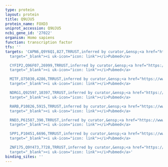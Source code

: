 ```yaml
---
type: protein
layout: protein
title: Q9UJU5
protein_name: FOXD3
uniprot_accession: Q9UJU5
ncbi_gene_id: '27022'
organism: Homo sapiens
function: transcription factor
tfs: ''
targets: 'CAPN6,Q9Y6Q1,827,TRRUST,inferred by curator,&ensp;<a href="https://www.ncbi.nlm.nih.gov/pubmed/?term=21255642%5Buid%5D"
  target="_blank"><i uk-icon="icon: link"></i>Pubmed</a>

  CYFIP2,Q96F07,26999,TRRUST,inferred by curator,&ensp;<a href="https://www.ncbi.nlm.nih.gov/pubmed/?term=23058321%5Buid%5D"
  target="_blank"><i uk-icon="icon: link"></i>Pubmed</a>

  MITF,O75030,4286,TRRUST,inferred by curator,&ensp;<a href="https://www.ncbi.nlm.nih.gov/pubmed/?term=21519923%5Buid%5D"
  target="_blank"><i uk-icon="icon: link"></i>Pubmed</a>

  NDRG1,Q92597,10397,TRRUST,inferred by curator,&ensp;<a href="https://www.ncbi.nlm.nih.gov/pubmed/?term=24269992%5Buid%5D"
  target="_blank"><i uk-icon="icon: link"></i>Pubmed</a>

  RARB,P10826,5915,TRRUST,inferred by curator,&ensp;<a href="https://www.ncbi.nlm.nih.gov/pubmed/?term=23058321%5Buid%5D"
  target="_blank"><i uk-icon="icon: link"></i>Pubmed</a>

  RND3,P61587,390,TRRUST,inferred by curator,&ensp;<a href="https://www.ncbi.nlm.nih.gov/pubmed/?term=21478267%5Buid%5D"
  target="_blank"><i uk-icon="icon: link"></i>Pubmed</a>

  SPP1,P10451,6696,TRRUST,inferred by curator,&ensp;<a href="https://www.ncbi.nlm.nih.gov/pubmed/?term=11891324%5Buid%5D"
  target="_blank"><i uk-icon="icon: link"></i>Pubmed</a>

  ZNF175,Q9Y473,7728,TRRUST,inferred by curator,&ensp;<a href="https://www.ncbi.nlm.nih.gov/pubmed/?term=19034670%5Buid%5D"
  target="_blank"><i uk-icon="icon: link"></i>Pubmed</a>'
binding_sites: ''
---
```

